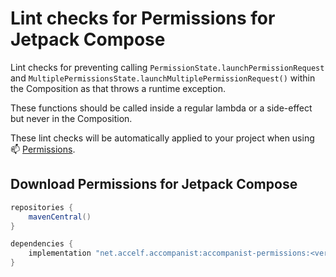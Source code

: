 # Lint checks for Permissions for Jetpack Compose

Lint checks for preventing calling `PermissionState.launchPermissionRequest` and
`MultiplePermissionsState.launchMultiplePermissionRequest()` within the Composition as that throws
a runtime exception.

These functions should be called inside a regular lambda or a side-effect but never in the
Composition.

These lint checks will be automatically applied to your project when using
📫 [Permissions](https://google.github.io/accompanist/permissions/).

## Download Permissions for Jetpack Compose

```groovy
repositories {
    mavenCentral()
}

dependencies {
    implementation "net.accelf.accompanist:accompanist-permissions:<version>"
}
```
